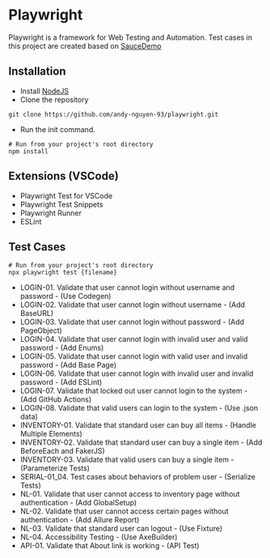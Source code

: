# Playwright

Playwright is a framework for Web Testing and Automation. Test cases in this project are created based on [SauceDemo](https://www.saucedemo.com)

## Installation

- Install [NodeJS](https://nodejs.org/en)
- Clone the repository

```Shell
git clone https://github.com/andy-nguyen-93/playwright.git
```

- Run the init command.

```Shell
# Run from your project's root directory
npm install
```

## Extensions (VSCode)

- Playwright Test for VSCode
- Playwright Test Snippets
- Playwright Runner
- ESLint

## Test Cases

```Shell
# Run from your project's root directory
npx playwright test {filename}
```

- LOGIN-01. Validate that user cannot login without username and password - (Use Codegen)
- LOGIN-02. Validate that user cannot login without username - (Add BaseURL)
- LOGIN-03. Validate that user cannot login without password - (Add PageObject)
- LOGIN-04. Validate that user cannot login with invalid user and valid password - (Add Enums)
- LOGIN-05. Validate that user cannot login with valid user and invalid password - (Add Base Page)
- LOGIN-06. Validate that user cannot login with invalid user and invalid password - (Add ESLint)
- LOGIN-07. Validate that locked out user cannot login to the system - (Add GitHub Actions)
- LOGIN-08. Validate that valid users can login to the system - (Use .json data)
- INVENTORY-01. Validate that standard user can buy all items - (Handle Multiple Elements)
- INVENTORY-02. Validate that standard user can buy a single item - (Add BeforeEach and FakerJS)
- INVENTORY-03. Validate that valid users can buy a single item - (Parameterize Tests)
- SERIAL-01_04. Test cases about behaviors of problem user - (Serialize Tests)
- NL-01. Validate that user cannot access to inventory page without authentication - (Add GlobalSetup)
- NL-02. Validate that user cannot access certain pages without authentication - (Add Allure Report)
- NL-03. Validate that standard user can logout - (Use Fixture)
- NL-04. Accessibility Testing - (Use AxeBuilder)
- API-01. Validate that About link is working - (API Test)
